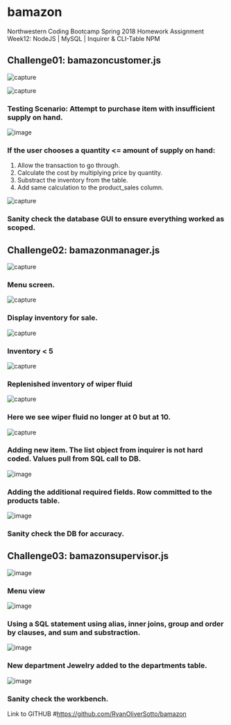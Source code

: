 # bamazon
Northwestern Coding Bootcamp Spring 2018 Homework Assignment Week12: NodeJS | MySQL | Inquirer & CLI-Table NPM

## Challenge01: bamazoncustomer.js

![capture](https://user-images.githubusercontent.com/35242379/41208257-22f2e62a-6ce7-11e8-8c45-8b981db7dca4.JPG)

![capture](https://user-images.githubusercontent.com/35242379/41208355-2a41544c-6ce8-11e8-8d1a-73afbe1cafe3.JPG)
### Testing Scenario: Attempt to purchase item with insufficient supply on hand.

![image](https://user-images.githubusercontent.com/35242379/41208378-5e33a32c-6ce8-11e8-9762-53915985ff9b.png)
### If the user chooses a quantity <= amount of supply on hand:
1) Allow the transaction to go through.
2) Calculate the cost by multiplying price by quantity.
3) Substract the inventory from the table.
4) Add same calculation to the product_sales column.

![capture](https://user-images.githubusercontent.com/35242379/41208409-bc97ba70-6ce8-11e8-87d2-355dc13dd5be.JPG)
### Sanity check the database GUI to ensure everything worked as scoped.

## Challenge02: bamazonmanager.js
![capture](https://user-images.githubusercontent.com/35242379/41208510-fcec0742-6ce9-11e8-88d5-7eb3713357b3.JPG)
### Menu screen.

![capture](https://user-images.githubusercontent.com/35242379/41208559-79f5a8b0-6cea-11e8-8c6d-3fdbe7de5a91.JPG)
### Display inventory for sale.

![capture](https://user-images.githubusercontent.com/35242379/41208588-d3361540-6cea-11e8-8ae1-454ce0f3ba8d.JPG)
### Inventory < 5

![capture](https://user-images.githubusercontent.com/35242379/41208615-17f3d366-6ceb-11e8-9175-e08900896e76.JPG)
### Replenished inventory of wiper fluid

![capture](https://user-images.githubusercontent.com/35242379/41208637-41940402-6ceb-11e8-88e3-1f177ce25f96.JPG)
### Here we see wiper fluid no longer at 0 but at 10.

![capture](https://user-images.githubusercontent.com/35242379/41208711-c77c2324-6ceb-11e8-9faa-7937b76bf342.JPG)
### Adding new item. The list object from inquirer is not hard coded. Values pull from SQL call to DB.

![image](https://user-images.githubusercontent.com/35242379/41208754-0d1e4c18-6cec-11e8-8064-b06e45b0467d.png)
### Adding the additional required fields. Row committed to the products table.

![image](https://user-images.githubusercontent.com/35242379/41208780-43f1a730-6cec-11e8-9121-a45e1af93361.png)
### Sanity check the DB for accuracy.

## Challenge03: bamazonsupervisor.js

![image](https://user-images.githubusercontent.com/35242379/41208834-8671845e-6cec-11e8-8252-6062bbaea8c0.png)
### Menu view 

![image](https://user-images.githubusercontent.com/35242379/41208851-adedfbfc-6cec-11e8-8d78-2c9f5a8a6bfa.png)
### Using a SQL statement using alias, inner joins, group and order by clauses, and sum and substraction.

![image](https://user-images.githubusercontent.com/35242379/41208906-33a7ebf4-6ced-11e8-858e-00ad5c0f0ee4.png)
### New department Jewelry added to the departments table.

![image](https://user-images.githubusercontent.com/35242379/41208941-66b8386e-6ced-11e8-90f4-6d18d54990f8.png)
### Sanity check the workbench.

Link to GITHUB
#https://github.com/RyanOliverSotto/bamazon



